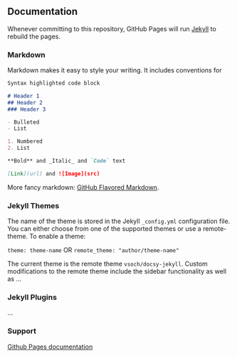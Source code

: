 ## Documentation

Whenever committing to this repository, GitHub Pages will run [Jekyll](https://jekyllrb.com/) to rebuild the pages.

### Markdown

Markdown makes it easy to style your writing. It includes conventions for

```markdown
Syntax highlighted code block

# Header 1
## Header 2
### Header 3

- Bulleted
- List

1. Numbered
2. List

**Bold** and _Italic_ and `Code` text

[Link](url) and ![Image](src)
```
More fancy markdown: [GitHub Flavored Markdown](https://guides.github.com/features/mastering-markdown/).

### Jekyll Themes

The name of the theme is stored in the Jekyll `_config.yml` configuration file. You can either choose from one of the supported themes or use a remote-theme. To enable a theme:

`theme: theme-name` OR `remote_theme: "author/theme-name"`

The current theme is the remote theme `vsoch/docsy-jekyll`. Custom modifications to the remote theme include the sidebar functionality as well as ...

### Jekyll Plugins

...

### Support

 [Github Pages documentation](https://help.github.com/categories/github-pages-basics/)

